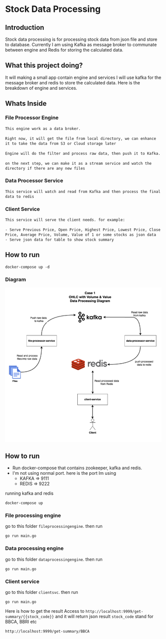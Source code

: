 # Stock Data Processing
## Introduction
Stock data processing is for processing stock data from json file and store to database.
Currently I am using Kafka as message broker to communate between engine and Redis for storing the calculated data.

## What this project doing?
It will making a small app contain engine and services
I will use kafka for the message broker and redis to store the calculated data.
Here is the breakdown of engine and services.

## Whats Inside
### File Processor Engine
    This engine work as a data broker. 

    Right now, it will get the file from local directory, we can enhance it to take the data from S3 or Cloud storage later
    
    Engine will do the filter and process raw data, then push it to Kafka.

    on the next step, we can make it as a stream service and watch the directory if there are any new files
### Data Processor Service
    This service will watch and read from Kafka and then process the final data to redis

### Client Service
    This service will serve the client needs. for example:
    
    - Serve Previous Price, Open Price, Highest Price, Lowest Price, Close Price, Average Price, Volume, Value of 1 or some stocks as json data
    - Serve json data for table to show stock summary

## How to run
```
docker-compose up -d
```

### Diagram

![alt text](img/challenge1-diagram.png)

## How to run
- Run docker-compose that contains zookeeper, kafka and redis.
- I'm not using normal port. here is the port Im using
  - KAFKA => 9111
  - REDIS => 9222

running kafka and redis
```
docker-compose up
```

### File processing engine
go to this folder `fileprocessingengine`. then run 
```
go run main.go
```
### Data processing engine
go to this folder `dataprocessingengine`. then run 
```
go run main.go
```

### Client service
go to this folder `clientsvc`. then run 
```
go run main.go
```

Here is how to get the result
Access to `http://localhost:9999/get-summary/{{stock_code}}` and it will return json result
`stock_code` stand for BBCA, BBRI etc
```
http://localhost:9999/get-summary/BBCA
```
